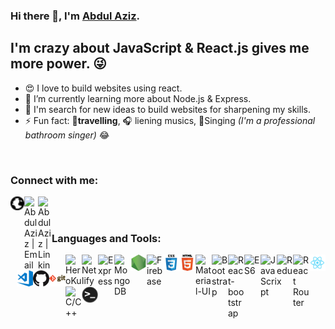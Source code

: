 ### Hi there 👋, I'm  [Abdul Aziz](https://abdulazizmiazi.github.io/mypage/mypage.html).
## I'm crazy about JavaScript & React.js gives me more power. 😜

- 😍 I love to build websites using react.
- 🌱 I’m currently learning more about Node.js & Express.
- 🤔 I'm search for new ideas to build websites for sharpening my skills.
- ⚡ Fun fact: **🎒travelling**, 🎧 liening musics, 🎤Singing *(I'm a professional bathroom singer)* 😂
<br>

### Connect with me:
[<img align="left" alt="abdulaziz.com" width="22px" src="https://raw.githubusercontent.com/iconic/open-iconic/master/svg/globe.svg" />](https://abdulazizmiazi.github.io/mypage/mypage.html)
[<img align="left" alt="Abdul Aziz | Email" width="22px" src="https://cdn.jsdelivr.net/npm/simple-icons@v3/icons/gmail.svg" />](abdulaziz31416@gmail.com)
[<img align="left" alt="Abdul Aziz | Linkin" width="22px" src="https://cdn.jsdelivr.net/npm/simple-icons@3.12.1/icons/linkedin.svg" />](https://www.linkedin.com/in/abdulazizmiazi/)
<br>
<br>

### Languages and Tools:
[<img align="right" alt="React" width="26px" src="https://raw.githubusercontent.com/github/explore/80688e429a7d4ef2fca1e82350fe8e3517d3494d/topics/react/react.png" />]()
[<img align="right" alt="React Router" width="26px" src="https://cdn.jsdelivr.net/npm/simple-icons@3.12.1/icons/reactrouter.svg" />]()
[<img align="right" alt="Redux" width="26px" src="https://cdn.jsdelivr.net/npm/simple-icons@3.12.1/icons/redux.svg" />]()
[<img align="right" alt="JavaScript" width="26px" src="https://c7.uihere.com/files/793/545/309/javascript-programmer-node-js-web-application-vector-markup-language-thumb.jpg" />]()
[<img align="right" alt="ES6" width="26px" src="https://miro.medium.com/max/375/1*qsMH3spHzOErEBvK0-fKWw@2x.jpeg" />]()
[<img align="right" alt="React-bootstrap" width="26px" src="https://i2.wp.com/blog.logrocket.com/wp-content/uploads/2018/05/react-bootstrap-tutorial.png?w=544&ssl=1" />]()
[<img align="right" alt="Bootstrap" width="26px" src="http://cdn.logoeps.net/wp-content/uploads/2016/12/bootstrap-logo-600x600.png" />]()
[<img align="right" alt="Material-UI" width="26px" src="https://cdn.jsdelivr.net/npm/simple-icons@3.12.1/icons/material-ui.svg" />]()
[<img align="right" alt="HTML5" width="26px" src="https://raw.githubusercontent.com/github/explore/80688e429a7d4ef2fca1e82350fe8e3517d3494d/topics/html/html.png" />]()
[<img align="right" alt="CSS3" width="26px" src="https://raw.githubusercontent.com/github/explore/80688e429a7d4ef2fca1e82350fe8e3517d3494d/topics/css/css.png" />]()
[<img align="right" alt="Firebase" width="26px" src="https://firebase.google.com/downloads/brand-guidelines/SVG/logo-logomark.svg" />]()
[<img align="right" alt="Node.js" width="26px" src="https://raw.githubusercontent.com/github/explore/80688e429a7d4ef2fca1e82350fe8e3517d3494d/topics/nodejs/nodejs.png" />]()
[<img align="right" alt="MongoDB" width="26px" src="https://cdn.jsdelivr.net/npm/simple-icons@3.12.1/icons/mongodb.svg" />]()
[<img align="right" alt="Express" width="26px" src="https://img2.pngio.com/nodejs-expressjs-javascript-solution-stack-web-application-expressjs-png-800_490.jpg" />]()
[<img align="right" alt="Netlify" width="26px" src="https://cdn.jsdelivr.net/npm/simple-icons@3.12.1/icons/netlify.svg" />]()
[<img align="right" alt="HeroKu" width="26px" src="https://cdn.jsdelivr.net/npm/simple-icons@3.12.1/icons/heroku.svg" />]()
[<img align="right" alt="Git" width="26px" src="https://raw.githubusercontent.com/github/explore/80688e429a7d4ef2fca1e82350fe8e3517d3494d/topics/git/git.png" />]()
[<img align="right" alt="GitHub" width="26px" src="https://raw.githubusercontent.com/github/explore/78df643247d429f6cc873026c0622819ad797942/topics/github/github.png" />]()
[<img align="right" alt="Visual Studio Code" width="26px" src="https://raw.githubusercontent.com/github/explore/80688e429a7d4ef2fca1e82350fe8e3517d3494d/topics/visual-studio-code/visual-studio-code.png" />]()
[<img align="right" alt="terminal" width="26px" src="https://raw.githubusercontent.com/github/explore/80688e429a7d4ef2fca1e82350fe8e3517d3494d/topics/terminal/terminal.png" />]()
[<img align="right" alt="C/C++" width="26px" src="https://cdn.jsdelivr.net/npm/simple-icons@3.12.1/icons/cplusplus.svg" />]()

<br>
<br>
